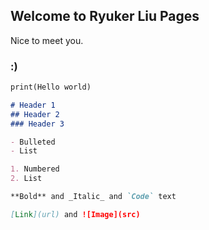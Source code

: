## Welcome to Ryuker Liu Pages

Nice to meet you.

### :)


```markdown
print(Hello world)

# Header 1
## Header 2
### Header 3

- Bulleted
- List

1. Numbered
2. List

**Bold** and _Italic_ and `Code` text

[Link](url) and ![Image](src)
```
